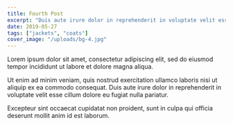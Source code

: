 ```yaml
---
title: Fourth Post
excerpt: "Duis aute irure dolor in reprehenderit in voluptate velit esse cillum dolore eu fugiat nulla pariatur."
date: 2019-05-27
tags: ["jackets", "coats"]
cover_image: "/uploads/bg-4.jpg"
---
```


Lorem ipsum dolor sit amet, consectetur adipiscing elit, sed do eiusmod tempor incididunt ut labore et dolore magna aliqua.

Ut enim ad minim veniam, quis nostrud exercitation ullamco laboris nisi ut aliquip ex ea commodo consequat. Duis aute irure dolor in reprehenderit in voluptate velit esse cillum dolore eu fugiat nulla pariatur.

Excepteur sint occaecat cupidatat non proident, sunt in culpa qui officia deserunt mollit anim id est laborum.
